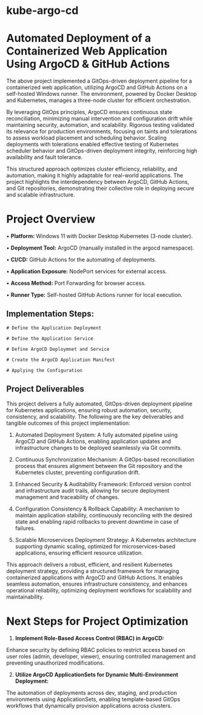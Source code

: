 # kube-argo-cd

# Automated Deployment of a Containerized Web Application Using ArgoCD & GitHub Actions

The above project implemented a GitOps-driven deployment pipeline for a containerized web application, utilizing ArgoCD and GitHub Actions on a self-hosted Windows runner. The environment, powered by Docker Desktop and Kubernetes, manages a three-node cluster for efficient orchestration. 

By leveraging GitOps principles, ArgoCD ensures continuous state reconciliation, minimizing manual intervention and configuration drift while maintaining security, automation, and scalability. Rigorous testing validated its relevance for production environments, focusing on taints and tolerations to assess workload placement and scheduling behavior. Scaling deployments with tolerations enabled effective testing of Kubernetes scheduler behavior and GitOps-driven deployment integrity, reinforcing high availability and fault tolerance. 

This structured approach optimizes cluster efficiency, reliability, and automation, making it highly adaptable for real-world applications. The project highlights the interdependency between ArgoCD, GitHub Actions, and Git repositories, demonstrating their collective role in deploying secure and scalable infrastructure.



#  Project Overview

•	**Platform:** Windows 11 with Docker Desktop Kubernetes (3-node cluster).

•	**Deployment Tool:** ArgoCD (manually installed in the argocd namespace).

•	**CI/CD:** GitHub Actions for the automating of deployments.

•	**Application Exposure:** NodePort services for external access.

•	**Access Method:** Port Forwarding for browser access.

•	**Runner Type:** Self-hosted GitHub Actions runner for local execution.

## Implementation Steps: 

    # Define the Application Deployment

    # Define the Application Service

    # Define ArgoCD Deploymnet and Service

    # Create the ArgoCD Application Manifest

    # Applying the Configuration

## Project Deliverables 

This project delivers a fully automated, GitOps-driven deployment pipeline for Kubernetes applications, ensuring robust automation, security, consistency, and scalability. The following are the key deliverables and tangible outcomes of this project implementation:

1.	Automated Deployment System:  A fully automated pipeline using ArgoCD and GitHub Actions, enabling application updates and infrastructure changes to be deployed seamlessly via Git commits.

2.	Continuous Synchronization Mechanism: A GitOps-based reconciliation process that ensures alignment between the Git repository and the Kubernetes cluster, preventing configuration drift.

3.	Enhanced Security & Auditability Framework: Enforced version control and infrastructure audit trails, allowing for secure deployment management and traceability of changes. 

4.	Configuration Consistency & Rollback Capability: A mechanism to maintain application stability, continuously reconciling with the desired state and enabling rapid rollbacks to prevent downtime in case of failures.

5.	Scalable Microservices Deployment Strategy: A Kubernetes architecture supporting dynamic scaling, optimized for microservices-based applications, ensuring efficient resource utilization.

This approach delivers a robust, efficient, and resilient Kubernetes deployment strategy, providing a structured framework for managing containerized applications with ArgoCD and GitHub Actions. It enables seamless automation, ensures infrastructure consistency, and enhances operational reliability, optimizing deployment workflows for scalability and maintainability.


#   Next Steps for Project Optimization

1.	**Implement Role-Based Access Control (RBAC) in ArgoCD:**

Enhance security by defining RBAC policies to restrict access based on user roles (admin, developer, viewer), ensuring controlled management and preventing unauthorized modifications. 

2.	**Utilize ArgoCD ApplicationSets for Dynamic Multi-Environment Deployment:**

The automation of deployments across dev, staging, and production environments using ApplicationSets, enabling template-based GitOps workflows that dynamically provision applications across clusters.
